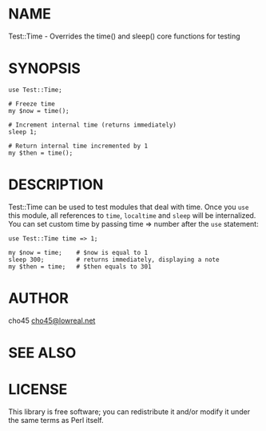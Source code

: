 # NAME

Test::Time - Overrides the time() and sleep() core functions for testing

# SYNOPSIS

    use Test::Time;

    # Freeze time
    my $now = time();

    # Increment internal time (returns immediately)
    sleep 1;

    # Return internal time incremented by 1
    my $then = time();

# DESCRIPTION

Test::Time can be used to test modules that deal with time. Once you `use` this 
module, all references to `time`, `localtime` and `sleep` will be internalized.
You can set custom time by passing time => number after the `use` statement:

    use Test::Time time => 1;

    my $now = time;    # $now is equal to 1
    sleep 300;         # returns immediately, displaying a note
    my $then = time;   # $then equals to 301

# AUTHOR

cho45 <cho45@lowreal.net>

# SEE ALSO

# LICENSE

This library is free software; you can redistribute it and/or modify
it under the same terms as Perl itself.
